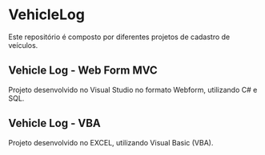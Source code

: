 # VehicleLog

Este repositório é composto por diferentes projetos de cadastro de veículos.

## Vehicle Log - Web Form MVC

Projeto desenvolvido no Visual Studio no formato Webform, utilizando C# e SQL.

## Vehicle Log - VBA

Projeto desenvolvido no EXCEL, utilizando Visual Basic (VBA).
